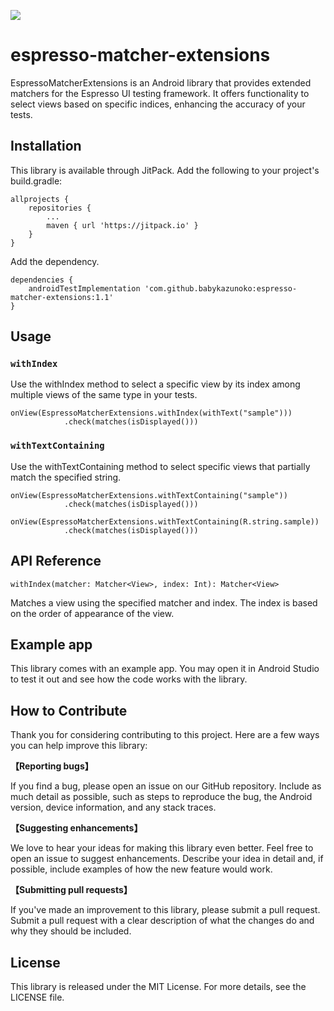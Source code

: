 [![](https://jitpack.io/v/babykazunoko/espresso-matcher-extensions.svg)](https://jitpack.io/#babykazunoko/espresso-matcher-extensions)

# espresso-matcher-extensions
EspressoMatcherExtensions is an Android library that provides extended matchers for the Espresso UI testing framework. It offers functionality to select views based on specific indices, enhancing the accuracy of your tests.

## Installation
This library is available through JitPack. Add the following to your project's build.gradle:

```
allprojects {
    repositories {
        ...
        maven { url 'https://jitpack.io' }
    }
}
```

Add the dependency.
```
dependencies {
    androidTestImplementation 'com.github.babykazunoko:espresso-matcher-extensions:1.1'
}
```

## Usage
### `withIndex`
Use the withIndex method to select a specific view by its index among multiple views of the same type in your tests.

```
onView(EspressoMatcherExtensions.withIndex(withText("sample")))
            .check(matches(isDisplayed()))
```

### `withTextContaining`
Use the withTextContaining method to select specific views that partially match the specified string.

```
onView(EspressoMatcherExtensions.withTextContaining("sample"))
            .check(matches(isDisplayed()))
```

```
onView(EspressoMatcherExtensions.withTextContaining(R.string.sample))
            .check(matches(isDisplayed()))
```

## API Reference
`withIndex(matcher: Matcher<View>, index: Int): Matcher<View>`

Matches a view using the specified matcher and index. The index is based on the order of appearance of the view.

## Example app
This library comes with an example app. You may open it in Android Studio to test it out and see how the code works with the library.

## How to Contribute
Thank you for considering contributing to this project. Here are a few ways you can help improve this library:

**【Reporting bugs】**

If you find a bug, please open an issue on our GitHub repository. Include as much detail as possible, such as steps to reproduce the bug, the Android version, device information, and any stack traces.

**【Suggesting enhancements】**

We love to hear your ideas for making this library even better. Feel free to open an issue to suggest enhancements. Describe your idea in detail and, if possible, include examples of how the new feature would work.

**【Submitting pull requests】**

If you've made an improvement to this library, please submit a pull request.
Submit a pull request with a clear description of what the changes do and why they should be included.

## License
This library is released under the MIT License. For more details, see the LICENSE file.
